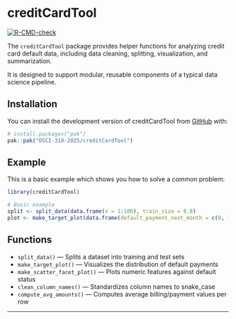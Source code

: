 
<!-- README.md is generated from README.Rmd. Please edit that file -->

# creditCardTool

<!-- badges: start -->

[![R-CMD-check](https://github.com/DSCI-310-2025/creditCardTool/actions/workflows/R-CMD-check.yaml/badge.svg)](https://github.com/DSCI-310-2025/creditCardTool/actions/workflows/R-CMD-check.yaml)
<!-- badges: end -->

The `creditCardTool` package provides helper functions for analyzing
credit card default data, including data cleaning, splitting,
visualization, and summarization.

It is designed to support modular, reusable components of a typical data
science pipeline.

## Installation

You can install the development version of creditCardTool from
[GitHub](https://github.com/) with:

``` r
# install.packages("pak")
pak::pak("DSCI-310-2025/creditCardTool")
```

## Example

This is a basic example which shows you how to solve a common problem:

``` r
library(creditCardTool)

# Basic example
split <- split_data(data.frame(x = 1:100), train_size = 0.8)
plot <- make_target_plot(data.frame(default_payment_next_month = c(0, 1, 0, 1)))
```

## Functions

- `split_data()` — Splits a dataset into training and test sets
- `make_target_plot()` — Visualizes the distribution of default payments
- `make_scatter_facet_plot()` — Plots numeric features against default
  status
- `clean_column_names()` — Standardizes column names to snake_case
- `compute_avg_amounts()` — Computes average billing/payment values per
  row

------------------------------------------------------------------------
